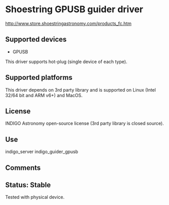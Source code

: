 # Shoestring GPUSB guider driver

http://www.store.shoestringastronomy.com/products_fc.htm

## Supported devices
* GPUSB

This driver supports hot-plug (single device of each type).

## Supported platforms

This driver depends on 3rd party library and is supported on Linux (Intel 32/64 bit and ARM v6+) and MacOS.

## License

INDIGO Astronomy open-source license (3rd party library is closed source).

## Use

indigo_server indigo_guider_gpusb

## Comments

## Status: Stable

Tested with physical device.
